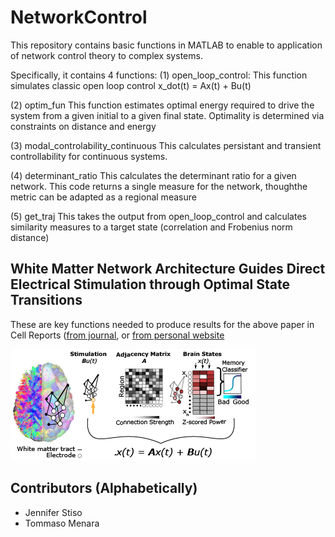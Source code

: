 # NetworkControl
This repository contains basic functions in MATLAB to enable to application of network control theory to complex systems. 

Specifically, it contains 4 functions:
(1) open_loop_control:                        This function simulates classic open loop control x_dot(t) = Ax(t) + Bu(t)

(2) optim_fun                                 This function estimates optimal energy required to drive the system from a given initial to a given final state. Optimality is determined via constraints on distance and energy

(3) modal_controlability_continuous           This calculates persistant and transient controllability for continuous systems.

(4) determinant_ratio                         This calculates the determinant ratio for a given network. This code returns a single measure for the network, thoughthe metric can be adapted as a regional measure

(5) get_traj                                  This takes the output from open_loop_control and calculates similarity measures to a target state (correlation and Frobenius norm distance)

## White Matter Network Architecture Guides Direct Electrical Stimulation through Optimal State Transitions
These are key functions needed to produce results for the above paper in Cell Reports ([from journal](https://www.sciencedirect.com/science/article/pii/S2211124719310411), or [from personal website](http://www.jenniferstiso.com/publications/)

![stim_control](graphical_abstract.png)


## Contributors (Alphabetically)
* Jennifer Stiso
* Tommaso Menara
